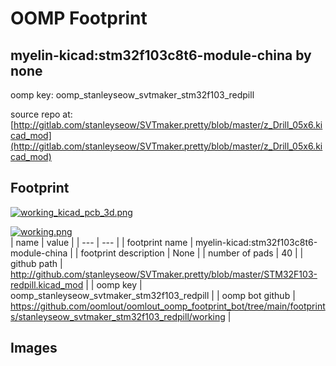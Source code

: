 # OOMP Footprint  
## myelin-kicad:stm32f103c8t6-module-china  by none  
  
oomp key: oomp_stanleyseow_svtmaker_stm32f103_redpill  
  
source repo at: [http://gitlab.com/stanleyseow/SVTmaker.pretty/blob/master/z_Drill_05x6.kicad_mod](http://gitlab.com/stanleyseow/SVTmaker.pretty/blob/master/z_Drill_05x6.kicad_mod)  
## Footprint  
  
[![working_kicad_pcb_3d.png](working_kicad_pcb_3d_600.png)](working_kicad_pcb_3d.png)  
  
[![working.png](working_600.png)](working.png)  
| name | value | 
| --- | --- | 
| footprint name | myelin-kicad:stm32f103c8t6-module-china | 
| footprint description | None | 
| number of pads | 40 | 
| github path | http://github.com/stanleyseow/SVTmaker.pretty/blob/master/STM32F103-redpill.kicad_mod | 
| oomp key | oomp_stanleyseow_svtmaker_stm32f103_redpill | 
| oomp bot github | https://github.com/oomlout/oomlout_oomp_footprint_bot/tree/main/footprints/stanleyseow_svtmaker_stm32f103_redpill/working | 
## Images  
